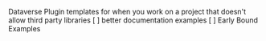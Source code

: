 Dataverse Plugin templates for when you work on a project that doesn't allow third party libraries
[ ] better documentation examples
[ ] Early Bound Examples